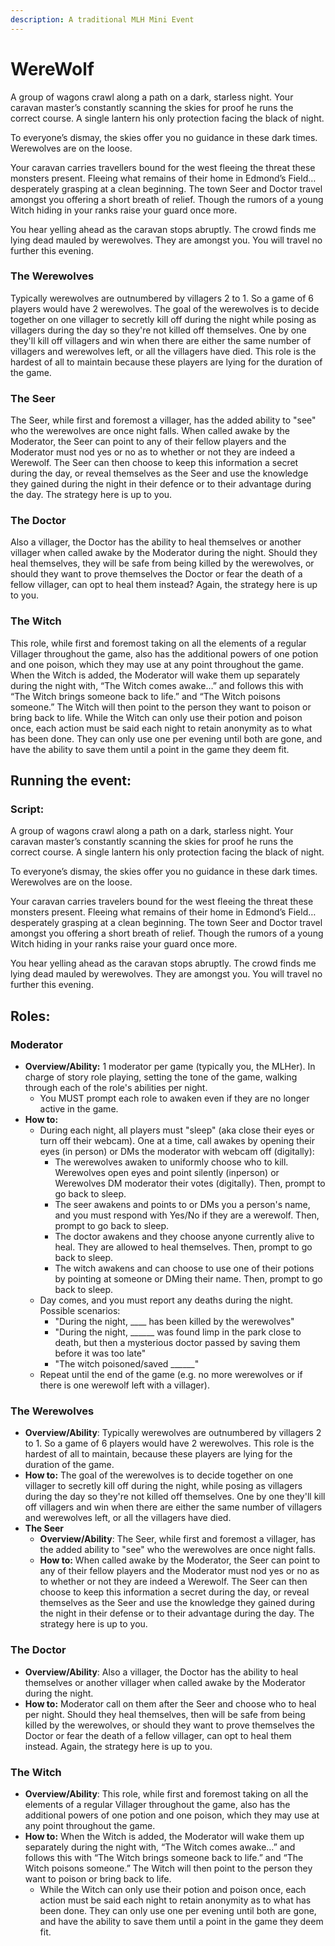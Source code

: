 ```yaml
---
description: A traditional MLH Mini Event
---
```


# WereWolf

A group of wagons crawl along a path on a dark, starless night. Your caravan master’s constantly scanning the skies for proof he runs the correct course. A single lantern his only protection facing the black of night.

To everyone’s dismay, the skies offer you no guidance in these dark times. Werewolves are on the loose.

Your caravan carries travellers bound for the west fleeing the threat these monsters present. Fleeing what remains of their home in Edmond’s Field… desperately grasping at a clean beginning. The town Seer and Doctor travel amongst you offering a short breath of relief. Though the rumors of a young Witch hiding in your ranks raise your guard once more.

You hear yelling ahead as the caravan stops abruptly. The crowd finds me lying dead mauled by werewolves. They are amongst you. You will travel no further this evening.

### **The Werewolves**

Typically werewolves are outnumbered by villagers 2 to 1. So a game of 6 players would have 2 werewolves. The goal of the werewolves is to decide together on one villager to secretly kill off during the night while posing as villagers during the day so they're not killed off themselves. One by one they'll kill off villagers and win when there are either the same number of villagers and werewolves left, or all the villagers have died. This role is the hardest of all to maintain because these players are lying for the duration of the game.

### The Seer

The Seer, while first and foremost a villager, has the added ability to "see" who the werewolves are once night falls. When called awake by the Moderator, the Seer can point to any of their fellow players and the Moderator must nod yes or no as to whether or not they are indeed a Werewolf. The Seer can then choose to keep this information a secret during the day, or reveal themselves as the Seer and use the knowledge they gained during the night in their defence or to their advantage during the day. The strategy here is up to you.

### The Doctor

Also a villager, the Doctor has the ability to heal themselves or another villager when called awake by the Moderator during the night. Should they heal themselves, they will be safe from being killed by the werewolves, or should they want to prove themselves the Doctor or fear the death of a fellow villager, can opt to heal them instead? Again, the strategy here is up to you.

### The Witch

This role, while first and foremost taking on all the elements of a regular Villager throughout the game, also has the additional powers of one potion and one poison, which they may use at any point throughout the game. When the Witch is added, the Moderator will wake them up separately during the night with, “The Witch comes awake…” and follows this with “The Witch brings someone back to life.” and “The Witch poisons someone.” The Witch will then point to the person they want to poison or bring back to life. While the Witch can only use their potion and poison once, each action must be said each night to retain anonymity as to what has been done. They can only use one per evening until both are gone, and have the ability to save them until a point in the game they deem fit.

## **Running the event:**

### **Script:**

A group of wagons crawl along a path on a dark, starless night. Your caravan master’s constantly scanning the skies for proof he runs the correct course. A single lantern his only protection facing the black of night.

To everyone’s dismay, the skies offer you no guidance in these dark times. Werewolves are on the loose.

Your caravan carries travelers bound for the west fleeing the threat these monsters present. Fleeing what remains of their home in Edmond’s Field… desperately grasping at a clean beginning. The town Seer and Doctor travel amongst you offering a short breath of relief. Though the rumors of a young Witch hiding in your ranks raise your guard once more. 

You hear yelling ahead as the caravan stops abruptly. The crowd finds me lying dead mauled by werewolves. They are amongst you. You will travel no further this evening. 

## **Roles:**

### **Moderator**

* **Overview/Ability:** 1 moderator per game \(typically you, the MLHer\). In charge of story role playing, setting the tone of the game, walking through each of the role's abilities per night.
  * You MUST prompt each role to awaken even if they are no longer active in the game. 
* **How to:** 
  * During each night, all players must "sleep" \(aka close their eyes or turn off their webcam\). One at a time, call awakes by opening their eyes \(in person\) or DMs the moderator with webcam off \(digitally\):
    * The werewolves awaken to uniformly choose who to kill. Werewolves open eyes and point silently \(inperson\) or Werewolves DM moderator their votes \(digitally\). Then, prompt to go back to sleep.
    * The seer awakens and points to or DMs you a person's name, and you must respond with Yes/No if they are a werewolf. Then, prompt to go back to sleep.
    * The doctor awakens and they choose anyone currently alive to heal. They are allowed to heal themselves. Then, prompt to go back to sleep.
    * The witch awakens and can choose to use one of their potions by pointing at someone or DMing their name. Then, prompt to go back to sleep.
  * Day comes, and you must report any deaths during the night. Possible scenarios:
    * "During the night, \_\_\_\_ has been killed by the werewolves"
    * "During the night, \_\_\_\_\_\_ was found limp in the park close to death, but then a mysterious doctor passed by saving them before it was too late"
    * "The witch poisoned/saved \_\_\_\_\_\_"
  * Repeat until the end of the game \(e.g. no more werewolves or if there is one werewolf left with a villager\). 

### **The Werewolves**

* **Overview/Ability**: Typically werewolves are outnumbered by villagers 2 to 1. So a game of 6 players would have 2 werewolves. This role is the hardest of all to maintain, because these players are lying for the duration of the game.
* **How to:** The goal of the werewolves is to decide together on one villager to secretly kill off during the night, while posing as villagers during the day so they're not killed off themselves. One by one they'll kill off villagers and win when there are either the same number of villagers and werewolves left, or all the villagers have died.
* **The Seer**
  * **Overview/Ability**: The Seer, while first and foremost a villager, has the added ability to "see" who the werewolves are once night falls.
  * **How to:** When called awake by the Moderator, the Seer can point to any of their fellow players and the Moderator must nod yes or no as to whether or not they are indeed a Werewolf. The Seer can then choose to keep this information a secret during the day, or reveal themselves as the Seer and use the knowledge they gained during the night in their defense or to their advantage during the day. The strategy here is up to you.

### **The Doctor**

* **Overview/Ability**: Also a villager, the Doctor has the ability to heal themselves or another villager when called awake by the Moderator during the night.
* **How to:** Moderator call on them after the Seer and choose who to heal per night. Should they heal themselves, then will be safe from being killed by the werewolves, or should they want to prove themselves the Doctor or fear the death of a fellow villager, can opt to heal them instead. Again, the strategy here is up to you.

### The Witch

* **Overview/Ability**: This role, while first and foremost taking on all the elements of a regular Villager throughout the game, also has the additional powers of one potion and one poison, which they may use at any point throughout the game.
* **How to:** When the Witch is added, the Moderator will wake them up separately during the night with, “The Witch comes awake…” and follows this with “The Witch brings someone back to life.” and “The Witch poisons someone.” The Witch will then point to the person they want to poison or bring back to life.
  * While the Witch can only use their potion and poison once, each action must be said each night to retain anonymity as to what has been done. They can only use one per evening until both are gone, and have the ability to save them until a point in the game they deem fit.

